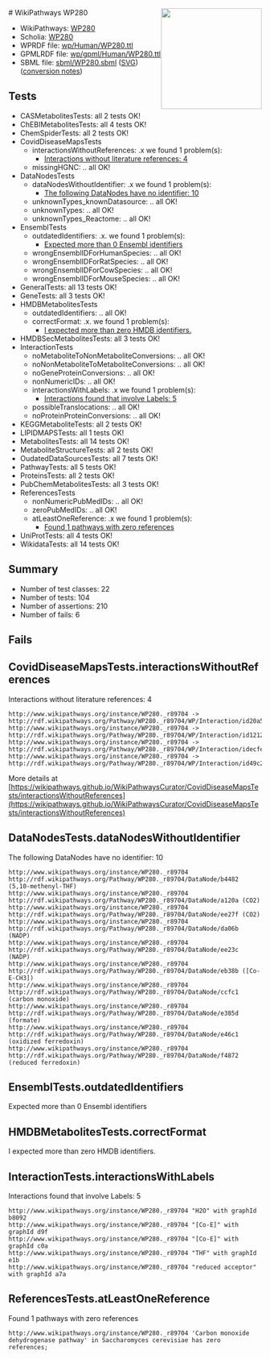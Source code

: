 <img style="float: right; width: 200px" src="../logo.png" />
# WikiPathways WP280

* WikiPathways: [WP280](https://identifiers.org/wikipathways:WP280)
* Scholia: [WP280](https://scholia.toolforge.org/wikipathways/WP280)
* WPRDF file: [wp/Human/WP280.ttl](../wp/Human/WP280.ttl)
* GPMLRDF file: [wp/gpml/Human/WP280.ttl](../wp/gpml/Human/WP280.ttl)
* SBML file: [sbml/WP280.sbml](../sbml/WP280.sbml) ([SVG](../sbml/WP280.svg)) ([conversion notes](../sbml/WP280.txt))

## Tests
* CASMetabolitesTests: all 2 tests OK!
* ChEBIMetabolitesTests: all 4 tests OK!
* ChemSpiderTests: all 2 tests OK!
* CovidDiseaseMapsTests
    * interactionsWithoutReferences: .x we found 1 problem(s):
        * [Interactions without literature references: 4](#2e295932)
    * missingHGNC: .. all OK!
* DataNodesTests
    * dataNodesWithoutIdentifier: .x we found 1 problem(s):
        * [The following DataNodes have no identifier: 10](#8792c490)
    * unknownTypes_knownDatasource: .. all OK!
    * unknownTypes: .. all OK!
    * unknownTypes_Reactome: .. all OK!
* EnsemblTests
    * outdatedIdentifiers: .x. we found 1 problem(s):
        * [Expected more than 0 Ensembl identifiers](#f44398b7)
    * wrongEnsemblIDForHumanSpecies: .. all OK!
    * wrongEnsemblIDForRatSpecies: .. all OK!
    * wrongEnsemblIDForCowSpecies: .. all OK!
    * wrongEnsemblIDForMouseSpecies: .. all OK!
* GeneralTests: all 13 tests OK!
* GeneTests: all 3 tests OK!
* HMDBMetabolitesTests
    * outdatedIdentifiers: .. all OK!
    * correctFormat: .x. we found 1 problem(s):
        * [I expected more than zero HMDB identifiers.](#ad154c1e)
* HMDBSecMetabolitesTests: all 3 tests OK!
* InteractionTests
    * noMetaboliteToNonMetaboliteConversions: .. all OK!
    * noNonMetaboliteToMetaboliteConversions: .. all OK!
    * noGeneProteinConversions: .. all OK!
    * nonNumericIDs: .. all OK!
    * interactionsWithLabels: .x we found 1 problem(s):
        * [Interactions found that involve Labels: 5](#630d267c)
    * possibleTranslocations: .. all OK!
    * noProteinProteinConversions: .. all OK!
* KEGGMetaboliteTests: all 2 tests OK!
* LIPIDMAPSTests: all 1 tests OK!
* MetabolitesTests: all 14 tests OK!
* MetaboliteStructureTests: all 2 tests OK!
* OudatedDataSourcesTests: all 7 tests OK!
* PathwayTests: all 5 tests OK!
* ProteinsTests: all 2 tests OK!
* PubChemMetabolitesTests: all 3 tests OK!
* ReferencesTests
    * nonNumericPubMedIDs: .. all OK!
    * zeroPubMedIDs: .. all OK!
    * atLeastOneReference: .x we found 1 problem(s):
        * [Found 1 pathways with zero references](#35eb778e)
* UniProtTests: all 4 tests OK!
* WikidataTests: all 14 tests OK!


## Summary

* Number of test classes: 22
* Number of tests: 104
* Number of assertions: 210
* Number of fails: 6

## Fails

<a name="2e295932" />

## CovidDiseaseMapsTests.interactionsWithoutReferences

Interactions without literature references: 4
```
http://www.wikipathways.org/instance/WP280._r89704 -> http://rdf.wikipathways.org/Pathway/WP280._r89704/WP/Interaction/id20a591ce
http://www.wikipathways.org/instance/WP280._r89704 -> http://rdf.wikipathways.org/Pathway/WP280._r89704/WP/Interaction/id12122b
http://www.wikipathways.org/instance/WP280._r89704 -> http://rdf.wikipathways.org/Pathway/WP280._r89704/WP/Interaction/idecfed3bf
http://www.wikipathways.org/instance/WP280._r89704 -> http://rdf.wikipathways.org/Pathway/WP280._r89704/WP/Interaction/id49c24ccb
```

More details at [https://wikipathways.github.io/WikiPathwaysCurator/CovidDiseaseMapsTests/interactionsWithoutReferences](https://wikipathways.github.io/WikiPathwaysCurator/CovidDiseaseMapsTests/interactionsWithoutReferences)

<a name="8792c490" />

## DataNodesTests.dataNodesWithoutIdentifier

The following DataNodes have no identifier: 10
```
http://www.wikipathways.org/instance/WP280._r89704 http://rdf.wikipathways.org/Pathway/WP280._r89704/DataNode/b4482 (5,10-methenyl-THF)
http://www.wikipathways.org/instance/WP280._r89704 http://rdf.wikipathways.org/Pathway/WP280._r89704/DataNode/a120a (CO2)
http://www.wikipathways.org/instance/WP280._r89704 http://rdf.wikipathways.org/Pathway/WP280._r89704/DataNode/ee27f (CO2)
http://www.wikipathways.org/instance/WP280._r89704 http://rdf.wikipathways.org/Pathway/WP280._r89704/DataNode/da06b (NADP)
http://www.wikipathways.org/instance/WP280._r89704 http://rdf.wikipathways.org/Pathway/WP280._r89704/DataNode/ee23c (NADP)
http://www.wikipathways.org/instance/WP280._r89704 http://rdf.wikipathways.org/Pathway/WP280._r89704/DataNode/eb38b ([Co-E-CH3])
http://www.wikipathways.org/instance/WP280._r89704 http://rdf.wikipathways.org/Pathway/WP280._r89704/DataNode/ccfc1 (carbon monoxide)
http://www.wikipathways.org/instance/WP280._r89704 http://rdf.wikipathways.org/Pathway/WP280._r89704/DataNode/e385d (formate)
http://www.wikipathways.org/instance/WP280._r89704 http://rdf.wikipathways.org/Pathway/WP280._r89704/DataNode/e46c1 (oxidized ferredoxin)
http://www.wikipathways.org/instance/WP280._r89704 http://rdf.wikipathways.org/Pathway/WP280._r89704/DataNode/f4872 (reduced ferredoxin)
```

<a name="f44398b7" />

## EnsemblTests.outdatedIdentifiers

Expected more than 0 Ensembl identifiers
<a name="ad154c1e" />

## HMDBMetabolitesTests.correctFormat

I expected more than zero HMDB identifiers.
<a name="630d267c" />

## InteractionTests.interactionsWithLabels

Interactions found that involve Labels: 5
```
http://www.wikipathways.org/instance/WP280._r89704 "H2O" with graphId b8092
http://www.wikipathways.org/instance/WP280._r89704 "[Co-E]" with graphId d9f
http://www.wikipathways.org/instance/WP280._r89704 "[Co-E]" with graphId c0a
http://www.wikipathways.org/instance/WP280._r89704 "THF" with graphId e1b
http://www.wikipathways.org/instance/WP280._r89704 "reduced acceptor" with graphId a7a
```

<a name="35eb778e" />

## ReferencesTests.atLeastOneReference

Found 1 pathways with zero references
```
http://www.wikipathways.org/instance/WP280._r89704 'Carbon monoxide dehydrogenase pathway' in Saccharomyces cerevisiae has zero references; 
```

